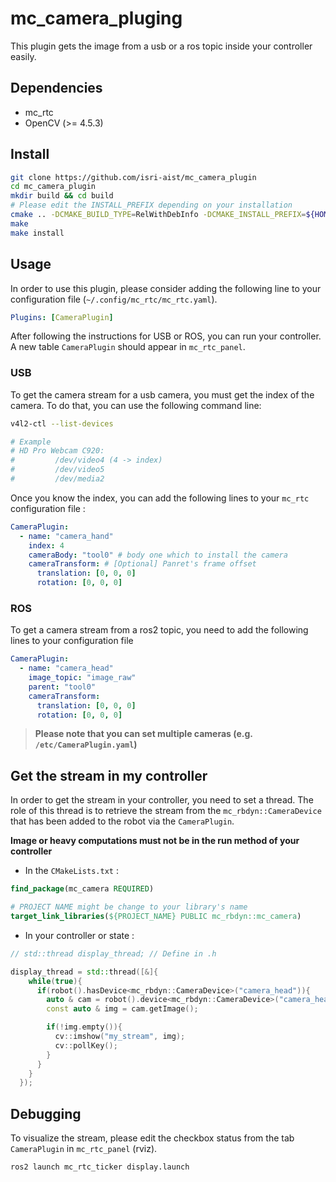 # mc_camera_pluging

This plugin gets the image from a usb or a ros topic inside your controller easily.

## Dependencies

* mc_rtc
* OpenCV (>= 4.5.3)

## Install

```bash
git clone https://github.com/isri-aist/mc_camera_plugin
cd mc_camera_plugin
mkdir build && cd build
# Please edit the INSTALL_PREFIX depending on your installation
cmake .. -DCMAKE_BUILD_TYPE=RelWithDebInfo -DCMAKE_INSTALL_PREFIX=${HOME}/workspace/install
make
make install
```

## Usage

In order to use this plugin, please consider adding the following line to your configuration file (`~/.config/mc_rtc/mc_rtc.yaml`).

```yaml
Plugins: [CameraPlugin]
```

After following the instructions for USB or ROS, you can run your controller. A new table `CameraPlugin` should appear in `mc_rtc_panel`.

### USB

To get the camera stream for a usb camera, you must get the index of the camera. To do that, you can use the following command line:

```bash
v4l2-ctl --list-devices

# Example
# HD Pro Webcam C920:
#         /dev/video4 (4 -> index)
#         /dev/video5
#         /dev/media2
```

Once you know the index, you can add the following lines to your `mc_rtc` configuration file :

```yaml
CameraPlugin:
  - name: "camera_hand"
    index: 4
    cameraBody: "tool0" # body one which to install the camera
    cameraTransform: # [Optional] Panret's frame offset
      translation: [0, 0, 0]
      rotation: [0, 0, 0]
```

### ROS

To get a camera stream from a ros2 topic, you need to add the following lines to your configuration file

```yaml
CameraPlugin:
  - name: "camera_head"
    image_topic: "image_raw"
    parent: "tool0"
    cameraTransform:
      translation: [0, 0, 0]
      rotation: [0, 0, 0]
```

> **Please note that you can set multiple cameras (e.g. `/etc/CameraPlugin.yaml`)**

## Get the stream in my controller

In order to get the stream in your controller, you need to set a thread.
The role of this thread is to retrieve the stream from the `mc_rbdyn::CameraDevice` that has been added to the robot via the `CameraPlugin`.

**Image or heavy computations must not be in the run method of your controller**

* In the `CMakeLists.txt` :

```cmake
find_package(mc_camera REQUIRED)

# PROJECT NAME might be change to your library's name
target_link_libraries(${PROJECT_NAME} PUBLIC mc_rbdyn::mc_camera)
```

* In your controller or state :

```cpp
// std::thread display_thread; // Define in .h

display_thread = std::thread([&]{
    while(true){
      if(robot().hasDevice<mc_rbdyn::CameraDevice>("camera_head")){
        auto & cam = robot().device<mc_rbdyn::CameraDevice>("camera_head");
        const auto & img = cam.getImage();

        if(!img.empty()){
          cv::imshow("my_stream", img);
          cv::pollKey();
        }
      }
    }
  });
```

## Debugging

To visualize the stream, please edit the checkbox status from the tab `CameraPlugin` in `mc_rtc_panel` (rviz).

```bash
ros2 launch mc_rtc_ticker display.launch
```
